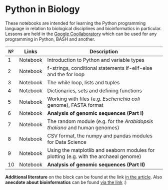 # Python in Biology

These notebooks are intended for learning the Python programming language in relation to biological disciplines and bioinformatics in particular. Lessons are held in the [Google Coollaboratory](https://colab.research.google.com/) which can be used for any programming in Python, BASH and another.

| № | Links | Description | 
| ----------- | ----------- | ----------- | 
| 1 | Notebook | Introduction to Python and variable types | 
| 2 | Notebook | f-strings, conditional statements if-elif-else and the for loop | 
| 3 | Notebook | The while loop, lists and tuples |
| 4 | Notebook | Dictionaries, sets and defining functions | 
| 5 | Notebook | Working with files (e.g. _Escherichia coli_ genome), FASTA format | 
| 6 | Notebook | **Analysis of genomic sequences (Part I)** | 
| 7 | Notebook | The random module (e.g. for the _Arabidopsis thaliana_ and human genomes) | 
| 8 | Notebook | CSV format, the numpy and pandas modules for Data Science | 
| 9 | Notebook | Using the matplotlib and seaborn modules for plotting (e.g. with the archaeal genome) | 
| 10 | Notebook | **Analysis of genomic sequences (Part II)** | 

**Additional literature** on the block can be found at the link [in the article](https://vk.com/@nachatoi-literatura-po-python). Also **anecdote about bioinformatics** can be found [via the link](https://elementy.ru/nauchno-populyarnaya_biblioteka/432183/Bioinformatiki_proiskhozhdenie_i_zhiznennyy_tsikl) :)
